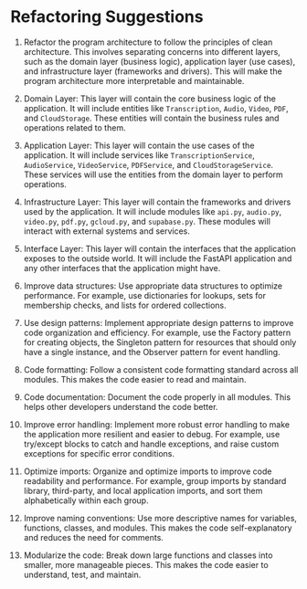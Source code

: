 # Refactoring Suggestions

1. Refactor the program architecture to follow the principles of clean architecture. This involves separating concerns into different layers, such as the domain layer (business logic), application layer (use cases), and infrastructure layer (frameworks and drivers). This will make the program architecture more interpretable and maintainable.

2. Domain Layer: This layer will contain the core business logic of the application. It will include entities like `Transcription`, `Audio`, `Video`, `PDF`, and `CloudStorage`. These entities will contain the business rules and operations related to them.

3. Application Layer: This layer will contain the use cases of the application. It will include services like `TranscriptionService`, `AudioService`, `VideoService`, `PDFService`, and `CloudStorageService`. These services will use the entities from the domain layer to perform operations.

4. Infrastructure Layer: This layer will contain the frameworks and drivers used by the application. It will include modules like `api.py`, `audio.py`, `video.py`, `pdf.py`, `gcloud.py`, and `supabase.py`. These modules will interact with external systems and services.

5. Interface Layer: This layer will contain the interfaces that the application exposes to the outside world. It will include the FastAPI application and any other interfaces that the application might have.

6. Improve data structures: Use appropriate data structures to optimize performance. For example, use dictionaries for lookups, sets for membership checks, and lists for ordered collections.

7. Use design patterns: Implement appropriate design patterns to improve code organization and efficiency. For example, use the Factory pattern for creating objects, the Singleton pattern for resources that should only have a single instance, and the Observer pattern for event handling.

8. Code formatting: Follow a consistent code formatting standard across all modules. This makes the code easier to read and maintain.

9. Code documentation: Document the code properly in all modules. This helps other developers understand the code better.

10. Improve error handling: Implement more robust error handling to make the application more resilient and easier to debug. For example, use try/except blocks to catch and handle exceptions, and raise custom exceptions for specific error conditions.

11. Optimize imports: Organize and optimize imports to improve code readability and performance. For example, group imports by standard library, third-party, and local application imports, and sort them alphabetically within each group.

12. Improve naming conventions: Use more descriptive names for variables, functions, classes, and modules. This makes the code self-explanatory and reduces the need for comments.

13. Modularize the code: Break down large functions and classes into smaller, more manageable pieces. This makes the code easier to understand, test, and maintain.
